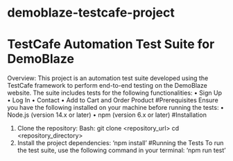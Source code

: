 # demoblaze-testcafe-project
# TestCafe Automation Test Suite for DemoBlaze
Overview:
This project is an automation test suite developed using the TestCafe framework to perform end-to-end testing on the DemoBlaze website. The suite includes tests for the following functionalities:
•	Sign Up
•	Log In
•	Contact
•	Add to Cart and Order Product
#Prerequisites
Ensure you have the following installed on your machine before running the tests:
•	Node.js (version 14.x or later)
•	npm (version 6.x or later)
#Installation
1.	Clone the repository:
Bash:
git clone <repository_url> 
cd <repository_directory> 
2.	Install the project dependencies:
‘npm install’ 
#Running the Tests
To run the test suite, use the following command in your terminal:
  ‘npm run test’

